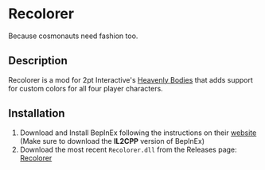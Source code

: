 # Recolorer
Because cosmonauts need fashion too.

## Description
Recolorer is a mod for 2pt Interactive's [Heavenly Bodies](https://heavenlybodiesgame.com/) that adds support for custom colors for all four player characters.

## Installation
1. Download and Install BepInEx following the instructions on their [website](https://docs.bepinex.dev/master/articles/user_guide/installation/unity_il2cpp.html)  
(Make sure to download the **IL2CPP** version of BepInEx)
2. Download the most recent `Recolorer.dll` from the Releases page: [Recolorer](https://github.com/glitchingdot/Recolorer/releases) 